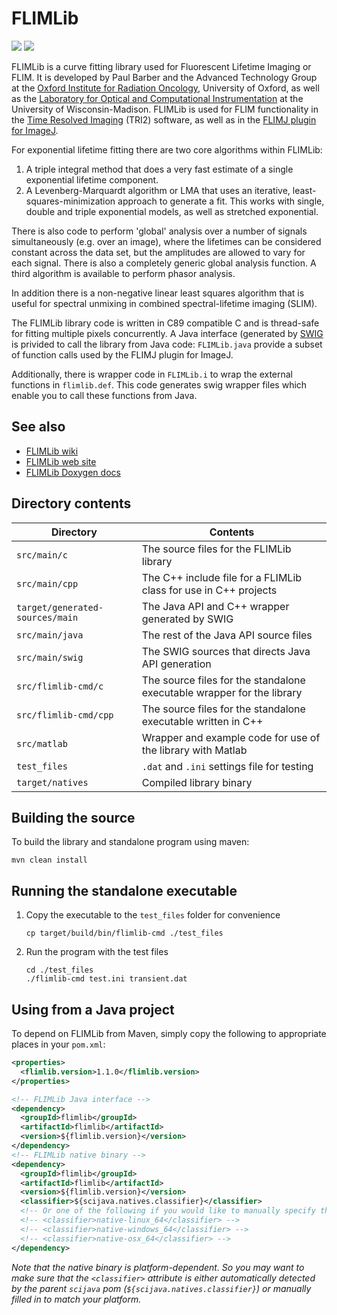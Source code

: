 # FLIMLib
[![](https://travis-ci.com/flimlib/flimlib.svg?branch=java-lib)](https://travis-ci.com/flimlib/flimlib "Travis")
[![](https://ci.appveyor.com/api/projects/status/github/flimlib/flimlib?svg=true)](https://ci.appveyor.com/project/scijava/flimlib "AppVeyor")

FLIMLib is a curve fitting library used for Fluorescent Lifetime Imaging or
FLIM. It is developed by Paul Barber and the Advanced Technology Group at the
[Oxford Institute for Radiation Oncology](https://www.oncology.ox.ac.uk/),
University of Oxford, as well as the [Laboratory for Optical and Computational
Instrumentation](https://loci.wisc.edu/) at the University of
Wisconsin-Madison. FLIMLib is used for FLIM functionality in the [Time Resolved
Imaging](https://www.assembla.com/spaces/ATD_TRI/wiki) (TRI2) software, as well
as in the [FLIMJ plugin for ImageJ](https://imagej.net/FLIMJ).

For exponential lifetime fitting there are two core algorithms within FLIMLib:

1. A triple integral method that does a very fast estimate of a single
   exponential lifetime component.
2. A Levenberg-Marquardt algorithm or LMA that uses an iterative,
   least-squares-minimization approach to generate a fit. This works with
   single, double and triple exponential models, as well as stretched
   exponential.

There is also code to perform 'global' analysis over a number of signals
simultaneously (e.g. over an image), where the lifetimes can be considered
constant across the data set, but the amplitudes are allowed to vary for each
signal. There is also a completely generic global analysis function. A third
algorithm is available to perform phasor analysis.

In addition there is a non-negative linear least squares algorithm that is
useful for spectral unmixing in combined spectral-lifetime imaging (SLIM).

The FLIMLib library code is written in C89 compatible C and is thread-safe for
fitting multiple pixels concurrently. A Java interface (generated by
[SWIG](http://www.swig.org) is privided to call the library from Java
code: `FLIMLib.java` provide a subset of function calls used by the FLIMJ
plugin for ImageJ.

Additionally, there is wrapper code in `FLIMLib.i` to wrap the external
functions in `flimlib.def`. This code generates swig wrapper files which enable
you to call these functions from Java.

## See also

* [FLIMLib wiki](https://github.com/flimlib/flimlib/wiki)
* [FLIMLib web site](https://flimlib.github.io/)
* [FLIMLib Doxygen docs](http://code.imagej.net/flimlib/html/)

## Directory contents

| Directory                       | Contents                                                               |
| ------------------------------- | ---------------------------------------------------------------------- |
| `src/main/c`                    | The source files for the FLIMLib library                               |
| `src/main/cpp`                  | The C++ include file for a FLIMLib class for use in C++ projects       |
| `target/generated-sources/main` | The Java API and C++ wrapper generated by SWIG                         |
| `src/main/java`                 | The rest of the Java API source files                                  |
| `src/main/swig`                 | The SWIG sources that directs Java API generation                      |
| `src/flimlib-cmd/c`             | The source files for the standalone executable wrapper for the library |
| `src/flimlib-cmd/cpp`           | The source files for the standalone executable written in C++          |
| `src/matlab`                    | Wrapper and example code for use of the library with Matlab            |
| `test_files`                    | `.dat` and `.ini` settings file for testing                            |
| `target/natives`                | Compiled library binary                                                |

## Building the source

To build the library and standalone program using maven:

  ```
  mvn clean install
  ```

## Running the standalone executable

1.  Copy the executable to the `test_files` folder for convenience

    ```
    cp target/build/bin/flimlib-cmd ./test_files
    ```

2.  Run the program with the test files

    ```
    cd ./test_files
    ./flimlib-cmd test.ini transient.dat
    ```

## Using from a Java project

To depend on FLIMLib from Maven, simply copy the following to appropriate places in your `pom.xml`:

```xml
<properties>
  <flimlib.version>1.1.0</flimlib.version>
</properties>

<!-- FLIMLib Java interface -->
<dependency>
  <groupId>flimlib</groupId>
  <artifactId>flimlib</artifactId>
  <version>${flimlib.version}</version>
</dependency>
<!-- FLIMLib native binary -->
<dependency>
  <groupId>flimlib</groupId>
  <artifactId>flimlib</artifactId>
  <version>${flimlib.version}</version>
  <classifier>${scijava.natives.classifier}</classifier>
  <!-- Or one of the following if you would like to manually specify the binary platform -->
  <!-- <classifier>native-linux_64</classifier> -->
  <!-- <classifier>native-windows_64</classifier> -->
  <!-- <classifier>native-osx_64</classifier> -->
</dependency>
```

*Note that the native binary is platform-dependent. So you may want to make sure that the `<classifier>` attribute is either automatically detected by the parent `scijava` pom (`${scijava.natives.classifier}`) or manually filled in to match your platform.*
